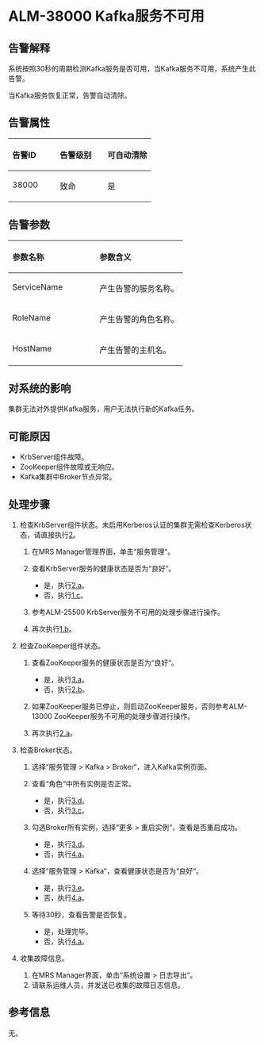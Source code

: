 # ALM-38000 Kafka服务不可用<a name="ZH-CN_TOPIC_0093195079"></a>

## 告警解释<a name="zh-cn_topic_0053790969_section19665522175625"></a>

系统按照30秒的周期检测Kafka服务是否可用，当Kafka服务不可用，系统产生此告警。

当Kafka服务恢复正常，告警自动清除。

## 告警属性<a name="zh-cn_topic_0053790969_section42254989175625"></a>

<a name="zh-cn_topic_0053790969_table102091175625"></a>
<table><thead align="left"><tr id="zh-cn_topic_0053790969_row31905194175625"><th class="cellrowborder" valign="top" width="33.33333333333333%" id="mcps1.1.4.1.1"><p id="zh-cn_topic_0053790969_p34183898175625"><a name="zh-cn_topic_0053790969_p34183898175625"></a><a name="zh-cn_topic_0053790969_p34183898175625"></a><strong id="zh-cn_topic_0053790969_b39219631175625"><a name="zh-cn_topic_0053790969_b39219631175625"></a><a name="zh-cn_topic_0053790969_b39219631175625"></a>告警ID</strong></p>
</th>
<th class="cellrowborder" valign="top" width="33.33333333333333%" id="mcps1.1.4.1.2"><p id="zh-cn_topic_0053790969_p22673543175625"><a name="zh-cn_topic_0053790969_p22673543175625"></a><a name="zh-cn_topic_0053790969_p22673543175625"></a><strong id="zh-cn_topic_0053790969_b2735300175625"><a name="zh-cn_topic_0053790969_b2735300175625"></a><a name="zh-cn_topic_0053790969_b2735300175625"></a>告警级别</strong></p>
</th>
<th class="cellrowborder" valign="top" width="33.33333333333333%" id="mcps1.1.4.1.3"><p id="zh-cn_topic_0053790969_p20232782175625"><a name="zh-cn_topic_0053790969_p20232782175625"></a><a name="zh-cn_topic_0053790969_p20232782175625"></a><strong id="zh-cn_topic_0053790969_b47877317175625"><a name="zh-cn_topic_0053790969_b47877317175625"></a><a name="zh-cn_topic_0053790969_b47877317175625"></a>可自动清除</strong></p>
</th>
</tr>
</thead>
<tbody><tr id="zh-cn_topic_0053790969_row52857467175625"><td class="cellrowborder" valign="top" width="33.33333333333333%" headers="mcps1.1.4.1.1 "><p id="zh-cn_topic_0053790969_p35937536181151"><a name="zh-cn_topic_0053790969_p35937536181151"></a><a name="zh-cn_topic_0053790969_p35937536181151"></a>38000</p>
</td>
<td class="cellrowborder" valign="top" width="33.33333333333333%" headers="mcps1.1.4.1.2 "><p id="zh-cn_topic_0053790969_p25259281181151"><a name="zh-cn_topic_0053790969_p25259281181151"></a><a name="zh-cn_topic_0053790969_p25259281181151"></a>致命</p>
</td>
<td class="cellrowborder" valign="top" width="33.33333333333333%" headers="mcps1.1.4.1.3 "><p id="zh-cn_topic_0053790969_p32735912181151"><a name="zh-cn_topic_0053790969_p32735912181151"></a><a name="zh-cn_topic_0053790969_p32735912181151"></a>是</p>
</td>
</tr>
</tbody>
</table>

## 告警参数<a name="zh-cn_topic_0053790969_section27218191175625"></a>

<a name="zh-cn_topic_0053790969_table57189892175625"></a>
<table><thead align="left"><tr id="zh-cn_topic_0053790969_row20832688175625"><th class="cellrowborder" valign="top" width="50%" id="mcps1.1.3.1.1"><p id="zh-cn_topic_0053790969_p9726186175625"><a name="zh-cn_topic_0053790969_p9726186175625"></a><a name="zh-cn_topic_0053790969_p9726186175625"></a><strong id="zh-cn_topic_0053790969_b20426813175625"><a name="zh-cn_topic_0053790969_b20426813175625"></a><a name="zh-cn_topic_0053790969_b20426813175625"></a>参数名称</strong></p>
</th>
<th class="cellrowborder" valign="top" width="50%" id="mcps1.1.3.1.2"><p id="zh-cn_topic_0053790969_p43959148175625"><a name="zh-cn_topic_0053790969_p43959148175625"></a><a name="zh-cn_topic_0053790969_p43959148175625"></a><strong id="zh-cn_topic_0053790969_b60088019175625"><a name="zh-cn_topic_0053790969_b60088019175625"></a><a name="zh-cn_topic_0053790969_b60088019175625"></a>参数含义</strong></p>
</th>
</tr>
</thead>
<tbody><tr id="zh-cn_topic_0053790969_row35291346175625"><td class="cellrowborder" valign="top" width="50%" headers="mcps1.1.3.1.1 "><p id="zh-cn_topic_0053790969_p8637281181159"><a name="zh-cn_topic_0053790969_p8637281181159"></a><a name="zh-cn_topic_0053790969_p8637281181159"></a>ServiceName</p>
</td>
<td class="cellrowborder" valign="top" width="50%" headers="mcps1.1.3.1.2 "><p id="zh-cn_topic_0053790969_p28531188181159"><a name="zh-cn_topic_0053790969_p28531188181159"></a><a name="zh-cn_topic_0053790969_p28531188181159"></a>产生告警的服务名称。</p>
</td>
</tr>
<tr id="zh-cn_topic_0053790969_row54265439175625"><td class="cellrowborder" valign="top" width="50%" headers="mcps1.1.3.1.1 "><p id="zh-cn_topic_0053790969_p62597248181159"><a name="zh-cn_topic_0053790969_p62597248181159"></a><a name="zh-cn_topic_0053790969_p62597248181159"></a>RoleName</p>
</td>
<td class="cellrowborder" valign="top" width="50%" headers="mcps1.1.3.1.2 "><p id="zh-cn_topic_0053790969_p37212310181159"><a name="zh-cn_topic_0053790969_p37212310181159"></a><a name="zh-cn_topic_0053790969_p37212310181159"></a>产生告警的角色名称。</p>
</td>
</tr>
<tr id="zh-cn_topic_0053790969_row5894265175625"><td class="cellrowborder" valign="top" width="50%" headers="mcps1.1.3.1.1 "><p id="zh-cn_topic_0053790969_p15793618181159"><a name="zh-cn_topic_0053790969_p15793618181159"></a><a name="zh-cn_topic_0053790969_p15793618181159"></a>HostName</p>
</td>
<td class="cellrowborder" valign="top" width="50%" headers="mcps1.1.3.1.2 "><p id="zh-cn_topic_0053790969_p4214711181159"><a name="zh-cn_topic_0053790969_p4214711181159"></a><a name="zh-cn_topic_0053790969_p4214711181159"></a>产生告警的主机名。</p>
</td>
</tr>
</tbody>
</table>

## 对系统的影响<a name="zh-cn_topic_0053790969_section23922301175625"></a>

集群无法对外提供Kafka服务，用户无法执行新的Kafka任务。

## 可能原因<a name="zh-cn_topic_0053790969_section58162349175625"></a>

-   KrbServer组件故障。
-   ZooKeeper组件故障或无响应。
-   Kafka集群中Broker节点异常。

## 处理步骤<a name="zh-cn_topic_0053790969_section51182191175625"></a>

1.  检查KrbServer组件状态。未启用Kerberos认证的集群无需检查Kerberos状态，请直接执行[2](#zh-cn_topic_0053790969_li21507667181241)。
    1.  在MRS Manager管理界面，单击“服务管理“。
    2.  <a name="zh-cn_topic_0053790969_li1071286918299"></a>查看KrbServer服务的健康状态是否为“良好“。
        -   是，执行[2.a](#zh-cn_topic_0053790969_li22712539182948)。
        -   否，执行[1.c](#zh-cn_topic_0053790969_li50060872182922)。

    3.  <a name="zh-cn_topic_0053790969_li50060872182922"></a>参考ALM-25500 KrbServer服务不可用的处理步骤进行操作。
    4.  再次执行[1.b](#zh-cn_topic_0053790969_li1071286918299)。

2.  <a name="zh-cn_topic_0053790969_li21507667181241"></a>检查ZooKeeper组件状态。
    1.  <a name="zh-cn_topic_0053790969_li22712539182948"></a>查看ZooKeeper服务的健康状态是否为“良好“。
        -   是，执行[3.a](#zh-cn_topic_0053790969_li6551802183028)。
        -   否，执行[2.b](#zh-cn_topic_0053790969_li35295745182948)。

    2.  <a name="zh-cn_topic_0053790969_li35295745182948"></a>如果ZooKeeper服务已停止，则启动ZooKeeper服务，否则参考ALM-13000 ZooKeeper服务不可用的处理步骤进行操作。
    3.  再次执行[2.a](#zh-cn_topic_0053790969_li22712539182948)。

3.  检查Broker状态。
    1.  <a name="zh-cn_topic_0053790969_li6551802183028"></a>选择“服务管理 \> Kafka \> Broker“，进入Kafka实例页面。
    2.  查看“角色“中所有实例是否正常。
        -   是，执行[3.d](#zh-cn_topic_0053790969_li54013684183028)。
        -   否，执行[3.c](#zh-cn_topic_0053790969_li7614495183028)。

    3.  <a name="zh-cn_topic_0053790969_li7614495183028"></a>勾选Broker所有实例，选择“更多 \> 重启实例“，查看是否重启成功。
        -   是，执行[3.d](#zh-cn_topic_0053790969_li54013684183028)。
        -   否，执行[4.a](#zh-cn_topic_0053790969_li11650976182849)。

    4.  <a name="zh-cn_topic_0053790969_li54013684183028"></a>选择“服务管理 \> Kafka“，查看健康状态是否为“良好“。
        -   是，执行[3.e](#zh-cn_topic_0053790969_li11571314183028)。
        -   否，执行[4.a](#zh-cn_topic_0053790969_li11650976182849)。

    5.  <a name="zh-cn_topic_0053790969_li11571314183028"></a>等待30秒，查看告警是否恢复。
        -   是，处理完毕。
        -   否，执行[4.a](#zh-cn_topic_0053790969_li11650976182849)。


4.  收集故障信息。
    1.  <a name="zh-cn_topic_0053790969_li11650976182849"></a>在MRS Manager界面，单击“系统设置 \> 日志导出“。
    2.  请联系运维人员，并发送已收集的故障日志信息。


## 参考信息<a name="zh-cn_topic_0053790969_section20269844175625"></a>

无。

